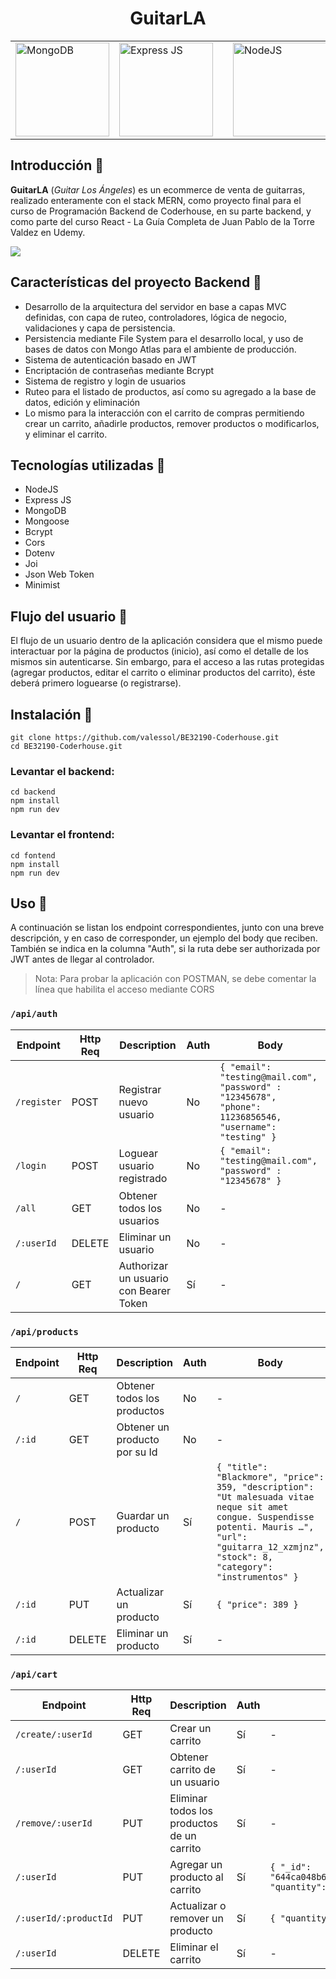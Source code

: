<div align="center">

# GuitarLA

<table class="no-border">
  <tr>
    <td><a href="https://github.com/aregtech/areg-sdk/actions/workflows/msbuild.yml" alt="MS Build"><img src="https://amsilabs.com/wp-content/uploads/2021/01/MongoDB-1.jpg" alt="MongoDB" style="width: 150px;"/></a></td>
    <td><a href="https://expressjs.com/es/"><img src="https://expressjs.com/images/express-facebook-share.png" alt="Express JS" style="width: 150px;"/></a></td>
    <td><a href="https://es.react.dev/learn" alt="ReactJS"><img src="data:image/svg+xml;base64,PHN2ZyB4bWxucz0iaHR0cDovL3d3dy53My5vcmcvMjAwMC9zdmciIHZpZXdCb3g9Ii0xMS41IC0xMC4yMzE3NCAyMyAyMC40NjM0OCI+CiAgPHRpdGxlPlJlYWN0IExvZ288L3RpdGxlPgogIDxjaXJjbGUgY3g9IjAiIGN5PSIwIiByPSIyLjA1IiBmaWxsPSIjNjFkYWZiIi8+CiAgPGcgc3Ryb2tlPSIjNjFkYWZiIiBzdHJva2Utd2lkdGg9IjEiIGZpbGw9Im5vbmUiPgogICAgPGVsbGlwc2Ugcng9IjExIiByeT0iNC4yIi8+CiAgICA8ZWxsaXBzZSByeD0iMTEiIHJ5PSI0LjIiIHRyYW5zZm9ybT0icm90YXRlKDYwKSIvPgogICAgPGVsbGlwc2Ugcng9IjExIiByeT0iNC4yIiB0cmFuc2Zvcm09InJvdGF0ZSgxMjApIi8+CiAgPC9nPgo8L3N2Zz4K" alt="ReactJS" style="height: 60px;"/></a></td>
    <td><a href="https://github.com/aregtech/areg-sdk/actions/workflows/codeql-analysis.yml"><img src="https://nodejs.org/static/images/logo.svg" alt="NodeJS" style="width: 150px;"/></a></td>
  </tr>
</table>
</div>

## Introducción 📌

**GuitarLA** (_Guitar Los Ángeles_) es un ecommerce de venta de guitarras, realizado enteramente con el stack MERN, como proyecto final para el curso de Programación Backend de Coderhouse, en su parte backend, y como parte del curso React - La Guía Completa de Juan Pablo de la Torre Valdez en Udemy.

![](Animation.gif)

## Características del proyecto Backend 📌

- Desarrollo de la arquitectura del servidor en base a capas MVC definidas, con capa de ruteo, controladores, lógica de negocio, validaciones y capa de persistencia.
- Persistencia mediante File System para el desarrollo local, y uso de bases de datos con Mongo Atlas para el ambiente de producción.
- Sistema de autenticación basado en JWT
- Encriptación de contraseñas mediante Bcrypt
- Sistema de registro y login de usuarios
- Ruteo para el listado de productos, así como su agregado a la base de datos, edición y eliminación
- Lo mismo para la interacción con el carrito de compras permitiendo crear un carrito, añadirle productos, remover productos o modificarlos, y eliminar el carrito.

## Tecnologías utilizadas 📌

- NodeJS
- Express JS
- MongoDB
- Mongoose
- Bcrypt
- Cors
- Dotenv
- Joi
- Json Web Token
- Minimist

## Flujo del usuario 📌

El flujo de un usuario dentro de la aplicación considera que el mismo puede interactuar por la página de productos (inicio), así como el detalle de los mismos sin autenticarse. Sin embargo, para el acceso a las rutas protegidas (agregar productos, editar el carrito o eliminar productos del carrito), éste deberá primero loguearse (o registrarse).

## Instalación 📌
```
git clone https://github.com/valessol/BE32190-Coderhouse.git
cd BE32190-Coderhouse.git
```

### Levantar el backend:
```
cd backend
npm install
npm run dev
```
### Levantar el frontend:
```
cd fontend
npm install
npm run dev
```

## Uso 📌

A continuación se listan los endpoint correspondientes, junto con una breve descripción, y en caso de corresponder, un ejemplo del body que reciben. También se indica en la columna "Auth", si la ruta debe ser authorizada por JWT antes de llegar al controlador.

> Nota: Para probar la aplicación con POSTMAN, se debe comentar la línea que habilita el acceso mediante CORS

### `/api/auth`

| Endpoint    | Http Req | Description                            | Auth | Body                                                                                                    |
| ----------- | -------- | -------------------------------------- | ---- | ------------------------------------------------------------------------------------------------------- |
| `/register` | POST     | Registrar nuevo usuario                | No   | `{ "email": "testing@mail.com", "password" : "12345678", "phone": 11236856546, "username": "testing" }` |
| `/login`    | POST     | Loguear usuario registrado             | No   | `{ "email": "testing@mail.com", "password" : "12345678" }`                                              |
| `/all`      | GET      | Obtener todos los usuarios             | No   | -                                                                                                       |
| `/:userId`  | DELETE   | Eliminar un usuario                    | No   | -                                                                                                       |
| `/`         | GET      | Authorizar un usuario con Bearer Token | Sí   | -                                                                                                       |

### `/api/products`

| Endpoint | Http Req | Description                   | Auth | Body                                                                                                                                                                                                    |
| -------- | -------- | ----------------------------- | ---- | ------------------------------------------------------------------------------------------------------------------------------------------------------------------------------------------------------- |
| `/`      | GET      | Obtener todos los productos   | No   | -                                                                                                                                                                                                       |
| `/:id`   | GET      | Obtener un producto por su Id | No   | -                                                                                                                                                                                                       |
| `/`      | POST     | Guardar un producto           | Sí   | `{ "title": "Blackmore", "price": 359, "description": "Ut malesuada vitae neque sit amet congue. Suspendisse potenti. Mauris …", "url": "guitarra_12_xzmjnz", "stock": 8, "category": "instrumentos" }` |
| `/:id`   | PUT      | Actualizar un producto        | Sí   | `{ "price": 389 }`                                                                                                                                                                                      |
| `/:id`   | DELETE   | Eliminar un producto          | Sí   | -                                                                                                                                                                                                       |

### `/api/cart`

| Endpoint              | Http Req | Description                                | Auth | Body                                                   |
| --------------------- | -------- | ------------------------------------------ | ---- | ------------------------------------------------------ |
| `/create/:userId`     | GET      | Crear un carrito                           | Sí   | -                                                      |
| `/:userId`            | GET      | Obtener carrito de un usuario              | Sí   | -                                                      |
| `/remove/:userId`     | PUT      | Eliminar todos los productos de un carrito | Sí   | -                                                      |
| `/:userId`            | PUT      | Agregar un producto al carrito             | Sí   | `{ "_id": "644ca048b68b415727b1fc2e", "quantity": 1 }` |
| `/:userId/:productId` | PUT      | Actualizar o remover un producto           | Sí   | `{ "quantity": 3 }`                                    |
| `/:userId`            | DELETE   | Eliminar el carrito                        | Sí   | -                                                      |
